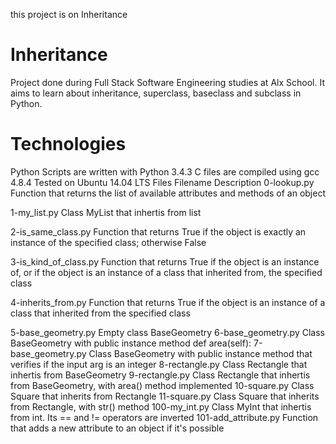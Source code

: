 this project is on Inheritance

# Inheritance
Project done during Full Stack Software Engineering studies at Alx School. It aims to learn about inheritance, superclass, baseclass and subclass in Python.

# Technologies
Python Scripts are written with Python 3.4.3
C files are compiled using gcc 4.8.4
Tested on Ubuntu 14.04 LTS
Files
Filename	Description
0-lookup.py	Function that returns the list of available attributes and methods of an object

1-my_list.py	Class MyList that inhertis from list

2-is_same_class.py	Function that returns True if the object is exactly an instance of the specified class; otherwise False

3-is_kind_of_class.py	Function that returns True if the object is an instance of, or if the object is an instance of a class that inherited from, the specified class

4-inherits_from.py	Function that returns True if the object is an instance of a class that inherited from the specified class

5-base_geometry.py	Empty class BaseGeometry
6-base_geometry.py	Class BaseGeometry with public instance method def area(self):
7-base_geometry.py	Class BaseGeometry with public instance method that verifies if the input arg is an integer
8-rectangle.py	Class Rectangle that inhertis from BaseGeometry
9-rectangle.py	Class Rectangle that inhertis from BaseGeometry, with area() method implemented
10-square.py	Class Square that inherits from Rectangle
11-square.py	Class Square that inherits from Rectangle, with str() method
100-my_int.py	Class MyInt that inhertis from int. Its == and != operators are inverted
101-add_attribute.py	Function that adds a new attribute to an object if it's possible

